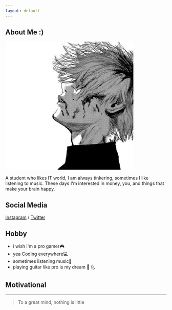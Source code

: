 ```yaml
---
layout: default
---
```


## About Me :)

<img class="profile-picture" src="sherlock.jpg">

A student who likes IT world, I am always tinkering, sometimes I like listening to music. These days I'm interested in money, you, and things that make your brain happy.

## Social Media

[Instagram](http://instagram.com/ryan.frf) / 
[Twitter](https://twitter.com/)

<!--
## Project

You can see all project on here [Project](https://github.com/oemzih/about/blob/master/project.md)
-->

## Hobby

 - i wish i'm a pro gamer🎮 
 - yea Coding everywhere💻
 - sometimes listening music🎵
 - playing guitar like pro is my dream 🎸 🌜
 
## Motivational
---

> To a great mind, nothing is little
